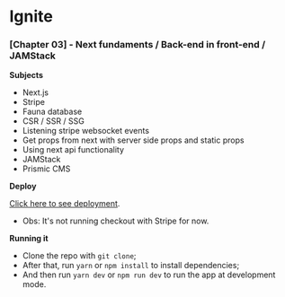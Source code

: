 # Ignite

### [Chapter 03] - Next fundaments / Back-end in front-end / JAMStack

**Subjects**

  - Next.js
  - Stripe
  - Fauna database
  - CSR / SSR / SSG
  - Listening stripe websocket events
  - Get props from next with server side props and static props
  - Using next api functionality
  - JAMStack
  - Prismic CMS


**Deploy**

[Click here to see deployment](ignews-beige.vercel.app).

  - Obs: 
    It's not running checkout with Stripe for now.

**Running it**

  - Clone the repo with `git clone`;
  - After that, run `yarn` or `npm install` to install dependencies;
  - And then run `yarn dev` or `npm run dev` to run the app at development mode.
